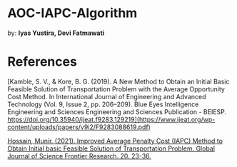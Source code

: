 # **AOC-IAPC-Algorithm**
by: **Iyas Yustira, Devi Fatmawati**

# **References**
[Kamble, S. V., & Kore, B. G. (2019). A New Method to Obtain an Initial Basic Feasible Solution of Transportation Problem with the Average Opportunity Cost Method. In International Journal of Engineering and Advanced Technology (Vol. 9, Issue 2, pp. 206–209). Blue Eyes Intelligence Engineering and Sciences Engineering and Sciences Publication - BEIESP. https://doi.org/10.35940/ijeat.f9283.129219](https://www.ijeat.org/wp-content/uploads/papers/v9i2/F9283088619.pdf)

[Hossain, Munir. (2021). Improved Average Penalty Cost (IAPC) Method to Obtain Initial basic Feasible Solution of Transportation Problem. Global Journal of Science Frontier Research. 20. 23-36. ](https://www.researchgate.net/publication/348554783_Improved_Average_Penalty_Cost_IAPC_Method_to_Obtain_Initial_basic_Feasible_Solution_of_Transportation_Problem)
